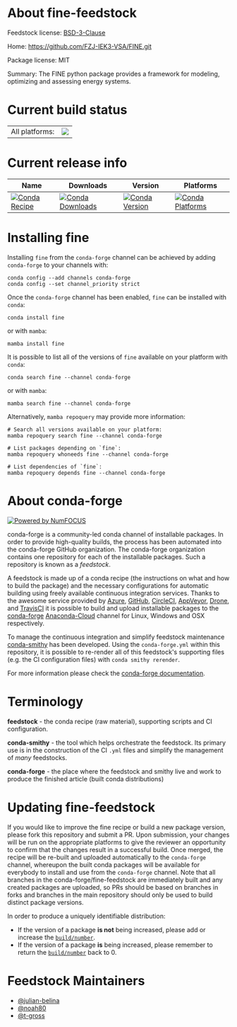 About fine-feedstock
====================

Feedstock license: [BSD-3-Clause](https://github.com/conda-forge/fine-feedstock/blob/main/LICENSE.txt)

Home: https://github.com/FZJ-IEK3-VSA/FINE.git

Package license: MIT

Summary: The FINE python package provides a framework for modeling, optimizing and assessing energy systems.

Current build status
====================


<table><tr><td>All platforms:</td>
    <td>
      <a href="https://dev.azure.com/conda-forge/feedstock-builds/_build/latest?definitionId=16004&branchName=main">
        <img src="https://dev.azure.com/conda-forge/feedstock-builds/_apis/build/status/fine-feedstock?branchName=main">
      </a>
    </td>
  </tr>
</table>

Current release info
====================

| Name | Downloads | Version | Platforms |
| --- | --- | --- | --- |
| [![Conda Recipe](https://img.shields.io/badge/recipe-fine-green.svg)](https://anaconda.org/conda-forge/fine) | [![Conda Downloads](https://img.shields.io/conda/dn/conda-forge/fine.svg)](https://anaconda.org/conda-forge/fine) | [![Conda Version](https://img.shields.io/conda/vn/conda-forge/fine.svg)](https://anaconda.org/conda-forge/fine) | [![Conda Platforms](https://img.shields.io/conda/pn/conda-forge/fine.svg)](https://anaconda.org/conda-forge/fine) |

Installing fine
===============

Installing `fine` from the `conda-forge` channel can be achieved by adding `conda-forge` to your channels with:

```
conda config --add channels conda-forge
conda config --set channel_priority strict
```

Once the `conda-forge` channel has been enabled, `fine` can be installed with `conda`:

```
conda install fine
```

or with `mamba`:

```
mamba install fine
```

It is possible to list all of the versions of `fine` available on your platform with `conda`:

```
conda search fine --channel conda-forge
```

or with `mamba`:

```
mamba search fine --channel conda-forge
```

Alternatively, `mamba repoquery` may provide more information:

```
# Search all versions available on your platform:
mamba repoquery search fine --channel conda-forge

# List packages depending on `fine`:
mamba repoquery whoneeds fine --channel conda-forge

# List dependencies of `fine`:
mamba repoquery depends fine --channel conda-forge
```


About conda-forge
=================

[![Powered by
NumFOCUS](https://img.shields.io/badge/powered%20by-NumFOCUS-orange.svg?style=flat&colorA=E1523D&colorB=007D8A)](https://numfocus.org)

conda-forge is a community-led conda channel of installable packages.
In order to provide high-quality builds, the process has been automated into the
conda-forge GitHub organization. The conda-forge organization contains one repository
for each of the installable packages. Such a repository is known as a *feedstock*.

A feedstock is made up of a conda recipe (the instructions on what and how to build
the package) and the necessary configurations for automatic building using freely
available continuous integration services. Thanks to the awesome service provided by
[Azure](https://azure.microsoft.com/en-us/services/devops/), [GitHub](https://github.com/),
[CircleCI](https://circleci.com/), [AppVeyor](https://www.appveyor.com/),
[Drone](https://cloud.drone.io/welcome), and [TravisCI](https://travis-ci.com/)
it is possible to build and upload installable packages to the
[conda-forge](https://anaconda.org/conda-forge) [Anaconda-Cloud](https://anaconda.org/)
channel for Linux, Windows and OSX respectively.

To manage the continuous integration and simplify feedstock maintenance
[conda-smithy](https://github.com/conda-forge/conda-smithy) has been developed.
Using the ``conda-forge.yml`` within this repository, it is possible to re-render all of
this feedstock's supporting files (e.g. the CI configuration files) with ``conda smithy rerender``.

For more information please check the [conda-forge documentation](https://conda-forge.org/docs/).

Terminology
===========

**feedstock** - the conda recipe (raw material), supporting scripts and CI configuration.

**conda-smithy** - the tool which helps orchestrate the feedstock.
                   Its primary use is in the construction of the CI ``.yml`` files
                   and simplify the management of *many* feedstocks.

**conda-forge** - the place where the feedstock and smithy live and work to
                  produce the finished article (built conda distributions)


Updating fine-feedstock
=======================

If you would like to improve the fine recipe or build a new
package version, please fork this repository and submit a PR. Upon submission,
your changes will be run on the appropriate platforms to give the reviewer an
opportunity to confirm that the changes result in a successful build. Once
merged, the recipe will be re-built and uploaded automatically to the
`conda-forge` channel, whereupon the built conda packages will be available for
everybody to install and use from the `conda-forge` channel.
Note that all branches in the conda-forge/fine-feedstock are
immediately built and any created packages are uploaded, so PRs should be based
on branches in forks and branches in the main repository should only be used to
build distinct package versions.

In order to produce a uniquely identifiable distribution:
 * If the version of a package **is not** being increased, please add or increase
   the [``build/number``](https://docs.conda.io/projects/conda-build/en/latest/resources/define-metadata.html#build-number-and-string).
 * If the version of a package **is** being increased, please remember to return
   the [``build/number``](https://docs.conda.io/projects/conda-build/en/latest/resources/define-metadata.html#build-number-and-string)
   back to 0.

Feedstock Maintainers
=====================

* [@julian-belina](https://github.com/julian-belina/)
* [@noah80](https://github.com/noah80/)
* [@t-gross](https://github.com/t-gross/)

